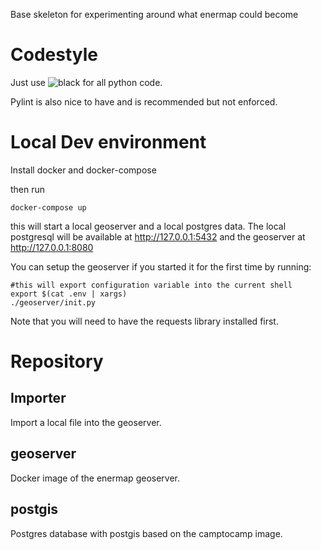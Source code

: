 Base skeleton for experimenting around what enermap could become

# Codestyle

Just use ![black](https://github.com/psf/black) for all python code.

Pylint is also nice to have and is recommended but not enforced.

# Local Dev environment

Install docker and docker-compose

then run

	docker-compose up

this will start a local geoserver and a local postgres data. 
The local postgresql will be available at http://127.0.0.1:5432 and the geoserver at http://127.0.0.1:8080

You can setup the geoserver if you started it for the first time by running:

	#this will export configuration variable into the current shell
	export $(cat .env | xargs) 
	./geoserver/init.py

Note that you will need to have the requests library installed first.

# Repository 
## Importer 

Import a local file into the geoserver.

## geoserver

Docker image of the enermap geoserver.

## postgis

Postgres database with postgis based on the camptocamp image.
